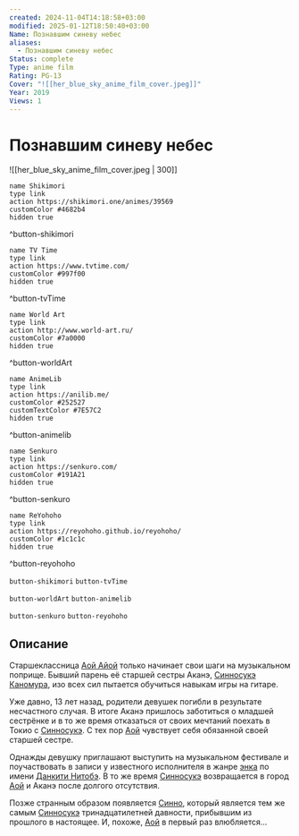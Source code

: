 ```yaml
---
created: 2024-11-04T14:18:58+03:00
modified: 2025-01-12T18:50:40+03:00
Name: Познавшим синеву небес
aliases:
  - Познавшим синеву небес
Status: complete
Type: anime film
Rating: PG-13
Cover: "![[her_blue_sky_anime_film_cover.jpeg]]"
Year: 2019
Views: 1
---
```


# Познавшим синеву небес

![[her_blue_sky_anime_film_cover.jpeg | 300]]

```button
name Shikimori
type link
action https://shikimori.one/animes/39569
customColor #4682b4
hidden true
```
^button-shikimori

```button
name TV Time
type link
action https://www.tvtime.com/
customColor #997f00
hidden true
```
^button-tvTime

```button
name World Art
type link
action http://www.world-art.ru/
customColor #7a0000
hidden true
```
^button-worldArt

```button
name AnimeLib
type link
action https://anilib.me/
customColor #252527
customTextColor #7E57C2
hidden true
```
^button-animelib

```button
name Senkuro
type link
action https://senkuro.com/
customColor #191A21
hidden true
```
^button-senkuro

```button
name ReYohoho
type link
action https://reyohoho.github.io/reyohoho/
customColor #1c1c1c
hidden true
```
^button-reyohoho

`button-shikimori` `button-tvTime`

`button-worldArt` `button-animelib`

`button-senkuro` `button-reyohoho`

## Описание

Старшеклассница [Аой Айой](https://shikimori.one/characters/171192-aoi-aioi) только начинает свои шаги на музыкальном поприще. Бывший парень её старшей сестры Аканэ, [Синносукэ Каномура](https://shikimori.one/characters/171195-shinnosuke-kanomura), изо всех сил пытается обучиться навыкам игры на гитаре.

Уже давно, 13 лет назад, родители девушек погибли в результате несчастного случая. В итоге Аканэ пришлось заботиться о младшей сестрёнке и в то же время отказаться от своих мечтаний поехать в Токио с [Синносукэ](https://shikimori.one/characters/171195-shinnosuke-kanomura). С тех пор [Аой](https://shikimori.one/characters/171192-aoi-aioi) чувствует себя обязанной своей старшей сестре.

Однажды девушку приглашают выступить на музыкальном фестивале и поучаствовать в записи у известного исполнителя в жанре [энка](https://ru.wikipedia.org/wiki/Энка) по имени [Данкити Нитобэ](https://shikimori.one/characters/171194-dankichi-nitobe). В то же время [Синносукэ](https://shikimori.one/characters/171195-shinnosuke-kanomura) возвращается в город [Аой](https://shikimori.one/characters/171192-aoi-aioi) и Аканэ после долгого отсутствия.

Позже странным образом появляется [Синно](https://shikimori.one/characters/183419-shinno), который является тем же самым [Синносукэ](https://shikimori.one/characters/171195-shinnosuke-kanomura) тринадцатилетней давности, прибывшим из прошлого в настоящее. И, похоже, [Аой](https://shikimori.one/characters/171192-aoi-aioi) в первый раз влюбляется...
